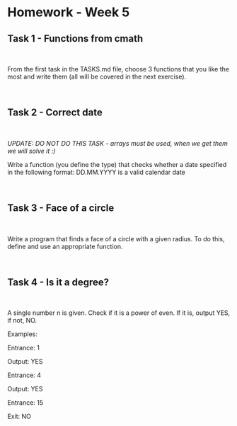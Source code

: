 # Homework - Week 5

Task 1 - Functions from cmath
----------
<br>

From the first task in the TASKS.md file, choose 3 functions that you like the most and write them (all will be covered in the next exercise).


<br>

Task 2 - Correct date
----------
<br>

*UPDATE: DO NOT DO THIS TASK - arrays must be used, when we get them we will solve it :)*

Write a function (you define the type) that checks whether a date specified in the following format: DD.MM.YYYY is a valid calendar date

<br>


Task 3 - Face of a circle
----------
<br>

Write a program that finds a face of a circle with a given radius. To do this, define and use an appropriate function.

<br>

Task 4 - Is it a degree?
----------
<br>

A single number n is given. Check if it is a power of even. If it is, output YES, if not, NO.

Examples:

Entrance: 1

Output: YES

Entrance: 4

Output: YES

Entrance: 15

Exit: NO